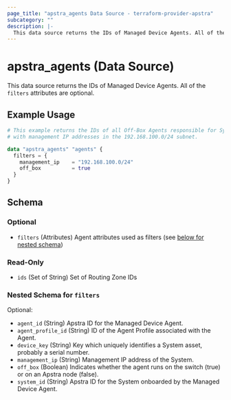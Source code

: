 ```yaml
---
page_title: "apstra_agents Data Source - terraform-provider-apstra"
subcategory: ""
description: |-
  This data source returns the IDs of Managed Device Agents. All of the filters attributes are optional.
---
```


# apstra_agents (Data Source)

This data source returns the IDs of Managed Device Agents. All of the `filters` attributes are optional.

## Example Usage

```terraform
# This example returns the IDs of all Off-Box Agents responsible for Systems
# with management IP addresses in the 192.168.100.0/24 subnet.

data "apstra_agents" "agents" {
  filters = {
    management_ip    = "192.168.100.0/24"
    off_box          = true
  }
}
```

<!-- schema generated by tfplugindocs -->
## Schema

### Optional

- `filters` (Attributes) Agent attributes used as filters (see [below for nested schema](#nestedatt--filters))

### Read-Only

- `ids` (Set of String) Set of Routing Zone IDs

<a id="nestedatt--filters"></a>
### Nested Schema for `filters`

Optional:

- `agent_id` (String) Apstra ID for the Managed Device Agent.
- `agent_profile_id` (String) ID of the Agent Profile associated with the Agent.
- `device_key` (String) Key which uniquely identifies a System asset, probably a serial number.
- `management_ip` (String) Management IP address of the System.
- `off_box` (Boolean) Indicates whether the agent runs on the switch (true) or on an Apstra node (false).
- `system_id` (String) Apstra ID for the System onboarded by the Managed Device Agent.
